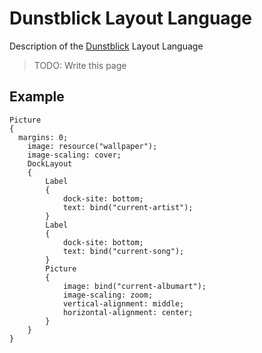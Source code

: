 # Dunstblick Layout Language

Description of the [Dunstblick](../dunstblick.md) Layout Language

> TODO: Write this page

## Example

```dll
Picture
{
  margins: 0;
	image: resource("wallpaper");
	image-scaling: cover;
	DockLayout
	{
		Label
		{
			dock-site: bottom;
			text: bind("current-artist"); 
		}
		Label
		{
			dock-site: bottom;
			text: bind("current-song");
		}
		Picture
		{
			image: bind("current-albumart");
			image-scaling: zoom;
			vertical-alignment: middle;
			horizontal-alignment: center;
		}
	}
}
```